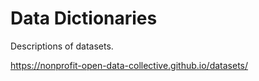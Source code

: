 # Data Dictionaries

Descriptions of datasets.

https://nonprofit-open-data-collective.github.io/datasets/

